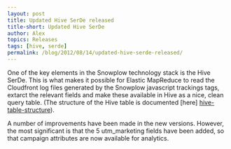 ```yaml
---
layout: post
title: Updated Hive SerDe released
title-short: Updated Hive SerDe
author: Alex
topics: Releases
tags: [hive, serde]
permalink: /blog/2012/08/14/updated-hive-serde-released/
---
```


One of the key elements in the Snowplow technology stack is the Hive SerDe. This is what makes it possible for Elastic MapReduce to read the Cloudfront log files generated by the Snowplow javascript trackings tags, extarct the relevant fields and make these available in Hive as a nice, clean query table. (The structure of the Hive table is documented [here] [hive-table-structure]).

A number of improvements have been made in the new versions. However, the most significant is that the 5 utm_marketing fields have been added, so that campaign attributes are now available for analytics.


[hive-table-structure]: https://github.com/snowplow/snowplow/wiki/Hive-data-structure
